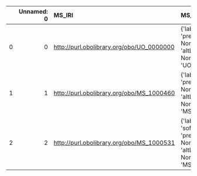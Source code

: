 |    |   Unnamed: 0 | MS_IRI                                    | MS_DESC                                                                          | OSMO_IRI                                               | OSMO_DESC            |
|---:|-------------:|:------------------------------------------|:---------------------------------------------------------------------------------|:-------------------------------------------------------|:---------------------|
|  0 |            0 | http://purl.obolibrary.org/obo/UO_0000000 | {'label': 'Unit', 'prefLabel': None, 'altLabel': None, 'name': 'UO_0000000'}     | https://purl.vimmp.eu/semantics/vivo/vivo.ttl#unit     | {'name': 'Unit'}     |
|  1 |            1 | http://purl.obolibrary.org/obo/MS_1000460 | {'label': 'unit', 'prefLabel': None, 'altLabel': None, 'name': 'MS_1000460'}     | https://purl.vimmp.eu/semantics/vivo/vivo.ttl#unit     | {'name': 'unit'}     |
|  2 |            2 | http://purl.obolibrary.org/obo/MS_1000531 | {'label': 'software', 'prefLabel': None, 'altLabel': None, 'name': 'MS_1000531'} | https://purl.vimmp.eu/semantics/osmo/osmo.ttl#software | {'name': 'software'} |